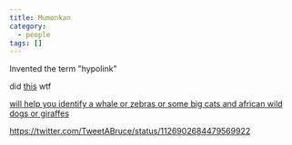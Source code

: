 ```yaml
---
title: Mumonkan
category:
  - people
tags: []
---
```


Invented the term "hypolink"

did [this](https://web.archive.org/web/19961127205708/http://kzsu.stanford.edu/uwi/unbib-about.html) wtf

[will help you identify a whale or zebras or some big cats and african wild dogs or giraffes](https://twitter.com/TweetABruce)


https://twitter.com/TweetABruce/status/1126902684479569922
